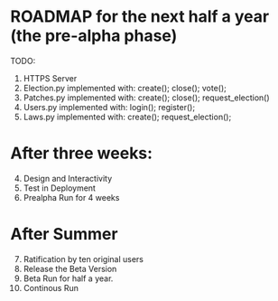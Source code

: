 # ROADMAP for the next half  a year (the pre-alpha phase)
TODO:
1. HTTPS Server
2. Election.py implemented with: create(); close(); vote();
3. Patches.py implemented with: create(); close(); request_election()
4. Users.py implemented with: login(); register();
5. Laws.py implemented with: create(); request_election();

# After three weeks:

4. Design and Interactivity
5. Test in Deployment
6. Prealpha Run for 4 weeks

# After Summer
7. Ratification by ten original users
8. Release the Beta Version
9. Beta Run for half a year.
10. Continous Run
